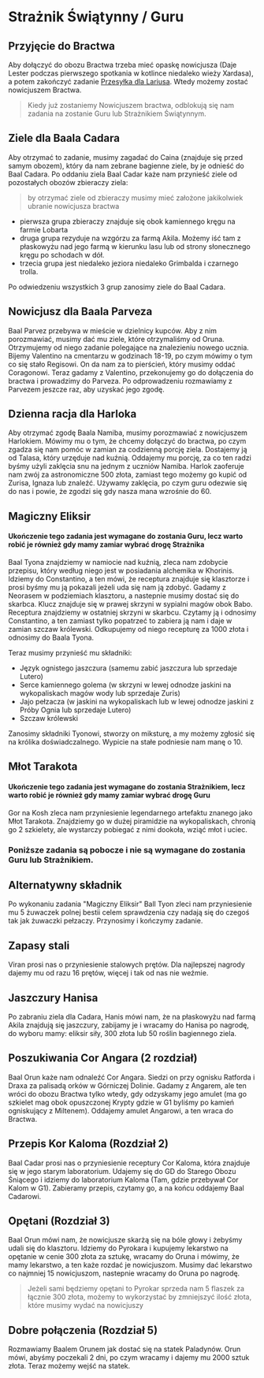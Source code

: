 # Strażnik Świątynny / Guru

## Przyjęcie do Bractwa

Aby dołączyć do obozu Bractwa trzeba mieć opaskę nowicjusza (Daje Lester podczas pierwszego spotkania w kotlince niedaleko wieży Xardasa), a potem zakończyć zadanie [Przesyłka dla Lariusa](Sekcje/Zadania/Rozdzial_I.md). Wtedy możemy zostać nowicjuszem Bractwa.

> Kiedy już zostaniemy Nowicjuszem bractwa, odblokują się nam zadania na zostanie Guru lub Strażnikiem Świątynnym.

## Ziele dla Baala Cadara

Aby otrzymać to zadanie, musimy zagadać do Caina (znajduje się przed samym obozem), który da nam zebrane bagienne ziele, by je odnieść do Baal Cadara. Po oddaniu ziela Baal Cadar każe nam przynieść ziele od pozostałych obozów zbieraczy ziela:

> by otrzymać ziele od zbieraczy musimy mieć założone jakikolwiek ubranie nowicjusza bractwa

- pierwsza grupa zbieraczy znajduje się obok kamiennego kręgu na farmie Lobarta
- druga grupa rezyduje na wzgórzu za farmą Akila. Możemy iść tam z płaskowyżu nad jego farmą w kierunku lasu lub od strony słonecznego kręgu po schodach w dół.
- trzecia grupa jest niedaleko jeziora niedaleko Grimbalda i czarnego trolla.

Po odwiedzeniu wszystkich 3 grup zanosimy ziele do Baal Cadara.

## Nowicjusz dla Baala Parveza

Baal Parvez przebywa w mieście w dzielnicy kupców. Aby z nim porozmawiać, musimy dać mu ziele, które otrzymaliśmy od Oruna. Otrzymujemy od niego zadanie polegające na znalezieniu nowego ucznia. Bijemy Valentino na cmentarzu w godzinach 18-19, po czym mówimy o tym co się stało Regisowi. On da nam za to pierścień, który musimy oddać Coragonowi. Teraz gadamy z Valentino, przekonujemy go do dołączenia do bractwa i prowadzimy do Parveza. Po odprowadzeniu rozmawiamy z Parvezem jeszcze raz, aby uzyskać jego zgodę.

## Dzienna racja dla Harloka

Aby otrzymać zgodę Baala Namiba, musimy porozmawiać z nowicjuszem Harlokiem. Mówimy mu o tym, że chcemy dołączyć do bractwa, po czym zgadza się nam pomóc w zamian za codzienną porcję ziela. Dostajemy ją od Talasa, który urzęduje nad kuźnią. Oddajemy mu porcję, za co ten radzi byśmy użyli zaklęcia snu na jednym z uczniów Namiba. Harlok zaoferuje nam zwój za astronomiczne 500 złota, zamiast tego możemy go kupić od Zurisa, Ignaza lub znaleźć. Używamy zaklęcia, po czym guru odezwie się do nas i powie, że zgodzi się gdy nasza mana wzrośnie do 60.

## Magiczny Eliksir

#### Ukończenie tego zadania jest wymagane do zostania Guru, lecz warto robić je również gdy mamy zamiar wybrać drogę Strażnika

Baal Tyona znajdziemy w namiocie nad kuźnią, zleca nam zdobycie przepisu, który według niego jest w posiadania alchemika w Khorinis. Idziemy do Constantino, a ten mówi, że receptura znajduje się klasztorze i prosi byśmy mu ją pokazali jeżeli uda się nam ją zdobyć. Gadamy z Neorasem w podziemiach klasztoru, a nastepnie musimy dostać się do skarbca. Klucz znajduje się w prawej skrzyni w sypialni magów obok Babo. Receptura znajdziemy w ostatniej skrzyni w skarbcu. Czytamy ją i odnosimy Constantino, a ten zamiast tylko popatrzeć to zabiera ją nam i daje w zamian szczaw królewski. Odkupujemy od niego recepturę za 1000 złota i odnosimy do Baala Tyona.

Teraz musimy przynieść mu składniki:  
- Język ognistego jaszczura (samemu zabić jaszczura lub sprzedaje Lutero)  
- Serce kamiennego golema (w skrzyni w lewej odnodze jaskini na wykopaliskach magów wody lub sprzedaje Zuris)  
- Jajo pełzacza (w jaskini na wykopaliskach lub w lewej odnodze jaskini z Próby Ognia lub sprzedaje Lutero)
- Szczaw królewski

Zanosimy składniki Tyonowi, stworzy on miksturę, a my możemy zgłosić się na królika doświadczalnego. Wypicie na stałe podniesie nam manę o 10.

## Młot Tarakota

#### Ukończenie tego zadania jest wymagane do zostania Strażnikiem, lecz warto robić je również gdy mamy zamiar wybrać drogę Guru

Gor na Kosh zleca nam przyniesienie legendarnego artefaktu znanego jako Młot Tarakota. Znajdziemy go w dużej piramidzie na wykopaliskach, chronią go 2 szkielety, ale wystarczy pobiegać z nimi dookoła, wziąć młot i uciec.

### Poniższe zadania są pobocze i nie są wymagane do zostania Guru lub Strażnikiem.

## Alternatywny składnik

Po wykonaniu zadania "Magiczny Eliksir" Ball Tyon zleci nam przyniesienie mu 5 żuwaczek polnej bestii celem sprawdzenia czy nadają się do czegoś tak jak żuwaczki pełzaczy. Przynosimy i kończymy zadanie.

## Zapasy stali

Viran prosi nas o przyniesienie stalowych prętów. Dla najlepszej nagrody dajemy mu od razu 16 prętów, więcej i tak od nas nie weźmie.

## Jaszczury Hanisa

Po zabraniu ziela dla Cadara, Hanis mówi nam, że na płaskowyżu nad farmą Akila znajdują się jaszczury, zabijamy je i wracamy do Hanisa po nagrodę, do wyboru mamy: eliksir siły, 300 złota lub 50 roślin bagiennego ziela.

## Poszukiwania Cor Angara (2 rozdział)

Baal Orun każe nam odnaleźć Cor Angara. Siedzi on przy ognisku Ratforda i Draxa za palisadą orków w Górniczej Dolinie. Gadamy z Angarem, ale ten wróci do obozu Bractwa tylko wtedy, gdy odzyskamy jego amulet (ma go szkielet mag obok opuszczonej Krypty gdzie w G1 byliśmy po kamień ogniskujący z Miltenem). Oddajemy amulet Angarowi, a ten wraca do Bractwa.

## Przepis Kor Kaloma (Rozdział 2)

Baal Cadar prosi nas o przyniesienie receptury Cor Kaloma, która znajduje się w jego starym laboratorium. Udajemy się do GD do Starego Obozu Śniącego i idziemy do laboratorium Kaloma (Tam, gdzie przebywał Cor Kalom w G1). Zabieramy przepis, czytamy go, a na końcu oddajemy Baal Cadarowi.

## Opętani (Rozdział 3)

Baal Orun mówi nam, że nowicjusze skarżą się na bóle głowy i żebyśmy udali się do klasztoru. Idziemy do Pyrokara i kupujemy lekarstwo na opętanie w cenie 300 złota za sztukę, wracamy do Oruna i mówimy, że mamy lekarstwo, a ten każe rozdać je nowicjuszom. Musimy dać lekarstwo co najmniej 15 nowicjuszom, nastepnie wracamy do Oruna po nagrodę.
> Jeżeli sami będziemy opętani to Pyrokar sprzeda nam 5 flaszek za łącznie 300 złota, możemy to wykorzystać by zmniejszyć ilość złota, które musimy wydać na nowicjuszy

## Dobre połączenia (Rozdział 5)

Rozmawiamy Baalem Orunem jak dostać się na statek Paladynów. Orun mówi, abyśmy poczekali 2 dni, po czym wracamy i dajemy mu 2000 sztuk złota. Teraz możemy wejść na statek.
